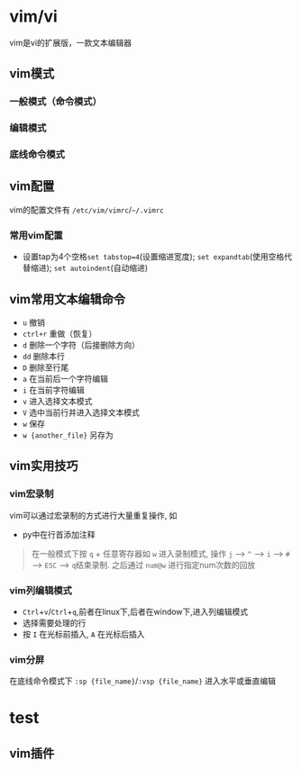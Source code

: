 # vim/vi
vim是vi的扩展版，一款文本编辑器

## vim模式

### 一般模式（命令模式）

### 编辑模式
### 底线命令模式

## vim配置
vim的配置文件有 `/etc/vim/vimrc`/`~/.vimrc`

### 常用vim配置
- 设置tap为4个空格`set tabstop=4`(设置缩进宽度); `set expandtab`(使用空格代替缩进); `set autoindent`(自动缩进)

## vim常用文本编辑命令
- `u` 撤销
- `ctrl+r` 重做（恢复）
- `d` 删除一个字符（后接删除方向）
- `dd` 删除本行
- `D` 删除至行尾
- `a` 在当前后一个字符编辑
- `i` 在当前字符编辑
- `v` 进入选择文本模式
- `V` 选中当前行并进入选择文本模式
- `w` 保存
- `w {another_file}` 另存为

## vim实用技巧

### vim宏录制

vim可以通过宏录制的方式进行大量重复操作, 如

- py中在行首添加注释
> 在一般模式下按 `q` + 任意寄存器如 `w` 进入录制模式, 操作 `j` --> `^` --> `i` --> `# ` --> `ESC` --> `q`结束录制.
> 之后通过 `num@w` 进行指定num次数的回放

### vim列编辑模式

- `Ctrl`+`v`/`Ctrl`+`q`,前者在linux下,后者在window下,进入列编辑模式
- 选择需要处理的行
- 按 `I` 在光标前插入, `A` 在光标后插入

### vim分屏
在底线命令模式下 `:sp {file_name}`/`:vsp {file_name}` 进入水平或垂直编辑

# test
## vim插件
